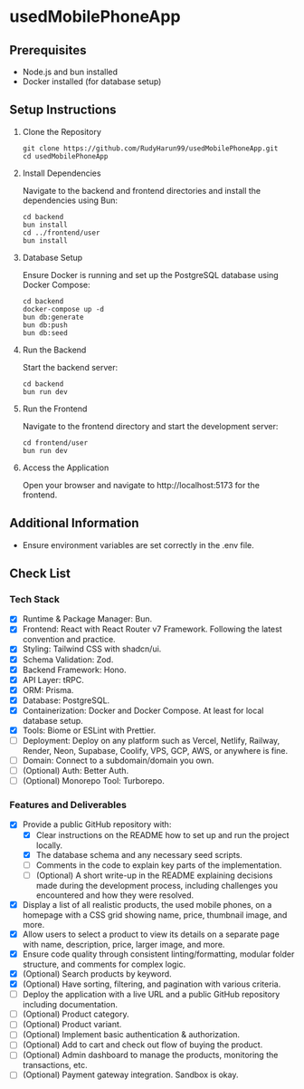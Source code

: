 # usedMobilePhoneApp

## Prerequisites
- Node.js and bun installed
- Docker installed (for database setup)
## Setup Instructions
1. Clone the Repository
   
   ```
   git clone https://github.com/RudyHarun99/usedMobilePhoneApp.git
   cd usedMobilePhoneApp
   ```
2. Install Dependencies
   
   Navigate to the backend and frontend directories and install the dependencies using Bun:
   
   ```
   cd backend
   bun install
   cd ../frontend/user
   bun install
   ```
3. Database Setup
   
   Ensure Docker is running and set up the PostgreSQL database using Docker Compose:
   
   ```
   cd backend
   docker-compose up -d
   bun db:generate
   bun db:push
   bun db:seed
   ```
4. Run the Backend
   
   Start the backend server:
   
   ```
   cd backend
   bun run dev
   ```
5. Run the Frontend
   
   Navigate to the frontend directory and start the development server:
   
   ```
   cd frontend/user
   bun run dev
   ```
6. Access the Application
   
   Open your browser and navigate to http://localhost:5173 for the frontend.
## Additional Information
- Ensure environment variables are set correctly in the .env file.

## Check List

### Tech Stack
- [x] Runtime & Package Manager: Bun.
- [x] Frontend: React with React Router v7 Framework. Following the latest convention and practice.
- [x] Styling: Tailwind CSS with shadcn/ui.
- [x] Schema Validation: Zod.
- [x] Backend Framework: Hono.
- [x] API Layer: tRPC.
- [x] ORM: Prisma.
- [x] Database: PostgreSQL.
- [x] Containerization: Docker and Docker Compose. At least for local database setup.
- [x] Tools: Biome or ESLint with Prettier.
- [ ] Deployment: Deploy on any platform such as Vercel, Netlify, Railway, Render, Neon, Supabase, Coolify, VPS, GCP, AWS, or anywhere is fine.
- [ ] Domain: Connect to a subdomain/domain you own.
- [ ] (Optional) Auth: Better Auth.
- [ ] (Optional) Monorepo Tool: Turborepo.

### Features and Deliverables
- [x] Provide a public GitHub repository with:
   - [x] Clear instructions on the README how to set up and run the project locally.
   - [x] The database schema and any necessary seed scripts.
   - [ ] Comments in the code to explain key parts of the implementation.
   - [ ] (Optional) A short write-up in the README explaining decisions made during the development process, including challenges you encountered and how they were resolved.
- [x] Display a list of all realistic products, the used mobile phones, on a homepage with a CSS grid showing name, price, thumbnail image, and more.
- [x] Allow users to select a product to view its details on a separate page with name, description, price, larger image, and more.
- [x] Ensure code quality through consistent linting/formatting, modular folder structure, and comments for complex logic.
- [x] (Optional) Search products by keyword.
- [x] (Optional) Have sorting, filtering, and pagination with various criteria.
- [ ] Deploy the application with a live URL and a public GitHub repository including documentation.
- [ ] (Optional) Product category.
- [ ] (Optional) Product variant.
- [ ] (Optional) Implement basic authentication & authorization.
- [ ] (Optional) Add to cart and check out flow of buying the product.
- [ ] (Optional) Admin dashboard to manage the products, monitoring the transactions, etc.
- [ ] (Optional) Payment gateway integration. Sandbox is okay.